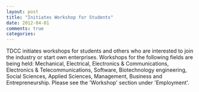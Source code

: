 ```yaml
---
layout: post
title: "Initiates Workshop for Students"
date: 2012-04-01
comments: true
categories: 
---
```

TDCC initiates workshops for students and others who are interested to join the industry or start own enterprises. Workshops for the following fields are being held: Mechanical, Electrical, Electronics & Communications, Electronics & Telecommunications, Software, Biotechnology engineering, Social Sciences, Applied Sciences, Management, Business and Entrepreneurship. Please see the 'Workshop' section under 'Employment'.